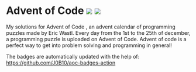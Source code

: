 # Advent of Code ![](https://img.shields.io/badge/day%20📅-16-blue)      ![](https://img.shields.io/badge/stars%20⭐-30-yellow)  
My solutions for Advent of Code , an advent calendar of programming puzzles made by Eric Wastl. Every day from the 1st to the 25th of december, a programming puzzle is uploaded on Advent of Code. Advent of code is a perfect way to get into problem solving and programming in general!

The badges are automatically updated with the help of: https://github.com/J0B10/aoc-badges-action

